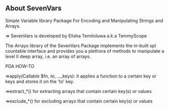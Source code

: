## About SevenVars
Simple Variable library Package For Encoding and Manipulating Strings and Arrays.

=> SevenVars is developed by Elisha Temiloluwa a.k.a TemmyScope	

The Arrays library of the SevenVars Package implements the in-built spl countable interface and provides you a plethora of methods to manipulate a level II deep array, i.e. an array of arrays.

PDA HOW-TO

=>apply(Callable $fn, $to, ...$_keys): it applies a function to a certain key or keys and stores it on the 'to' key.

=>extract_*() for extracting arrays that contain certain key(s) or values

=>exclude_*() for excluding arrays that contain certain key(s) or values

